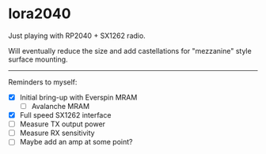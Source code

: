 # lora2040

Just playing with RP2040 + SX1262 radio.

Will eventually reduce the size and add castellations for "mezzanine" style surface mounting.

-----

Reminders to myself:
- [x] Initial bring-up with Everspin MRAM
  - [ ] Avalanche MRAM
- [x] Full speed SX1262 interface
- [ ] Measure TX output power
- [ ] Measure RX sensitivity
- [ ] Maybe add an amp at some point?
